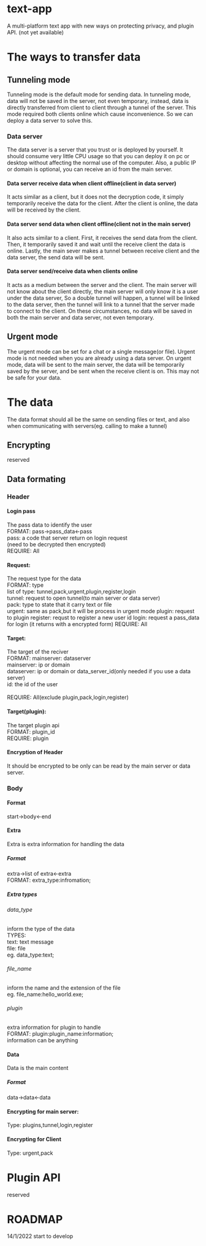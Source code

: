 # text-app
A multi-platform text app with new ways on protecting privacy, and plugin API. (not yet available)

# The ways to transfer data

## Tunneling mode
Tunneling mode is the default mode for sending data.
In tunneling mode, data will not be saved in the server, not even temporary,
instead, data is directly transferred from client to client through a tunnel of the server.
This mode required both clients online which cause inconvenience.
So we can deploy a data server to solve this.
### Data server
The data server is a server that you trust or is deployed by yourself.
It should consume very little CPU usage
so that you can deploy it on pc or desktop without affecting the normal use of the computer.
Also, a public IP or domain is optional,
you can receive an id from the main server.

#### Data server receive data when client offline(client in data server)
It acts similar as a client,
but it does not the decryption code,
it simply temporarily receive the data for the client.
After the client is online,
the data will be received by the client.

#### Data server send data when client offline(client not in the main server)
It also acts similar to a client.
First,
it receives the send data from the client.
Then,
it temporarily saved it and wait until the receive client the data is online.
Lastly,
the main sever makes a tunnel between receive client and the data server,
the send data will be sent.

#### Data server send/receive data when clients online
It acts as a medium between the server and the client.
The main server will not know about the client directly,
the main server will only know it is a user under the data server,
So a double tunnel will happen,
a tunnel will be linked to the data server,
then the tunnel will link to a tunnel that the server made to connect to the client.
On these circumstances,
no data will be saved in both the main server and data server, not even temporary.

## Urgent mode
The urgent mode can be set for a chat or a single message(or file).
Urgent mode is not needed when you are already using a data server.
On urgent mode,
data will be sent to the main server,
the data will be temporarily saved by the server,
and be sent when the receive client is on.
This may not be safe for your data.

# The data
The data format should all be the same on sending files or text,
and also when communicating with servers(eg. calling to make a tunnel)

## Encrypting
reserved

## Data formating
### Header
#### Login pass
The pass data to identify the user<br>
FORMAT: pass->pass_data<-pass<br>
pass: a code that server return on login request<br>
(need to be decrypted then encrypted)<br>
REQUIRE: All
#### Request: 
The request type for the data<br>
FORMAT: type<br>
list of type: tunnel,pack,urgent,plugin,register,login<br>
tunnel: request to open tunnel(to main server or data server)<br>
pack: type to state that it carry text or file<br>
urgent: same as pack,but it will be process in urgent mode
plugin: request to plugin
register: requst to register a new user id
login: request a pass_data for login
(it returns with a encrypted form)
REQUIRE: All

#### Target: 
The target of the reciver<br>
FORMAT: mainserver: dataserver<br>
mainserver: ip or domain<br>
dataserver: ip or domain or data_server_id(only needed if you use a data server)<br>
id: the id of the user<br><br>
REQUIRE: All(exclude plugin,pack,login,register)

#### Target(plugin): 
The target plugin api<br>
FORMAT: plugin_id<br>
REQUIRE: plugin

#### Encryption of Header
It should be encrypted to be only can be read by the main server or data server.

### Body

#### Format
start->body<-end
#### Extra
Extra is extra information for handling the data
##### Format
extra->list of extra<-extra<br>
FORMAT: extra_type:infromation;
##### Extra types
###### data_type
inform the type of the data<br>
TYPES:<br>
text: text message<br>
file: file<br>
eg. data_type:text;
###### file_name
inform the name and the extension of the file<br>
eg. file_name:hello_world.exe;
###### plugin
extra information for plugin to handle<br>
FORMAT: plugin:plugin_name:information;<br>
information can be anything
#### Data
Data is the main content<br>
##### Format
data->data<-data

#### Encrypting for main server: 
Type: plugins,tunnel,login,register
#### Encrypting for Client
Type: urgent,pack
# Plugin API
reserved

# ROADMAP
14/1/2022 start to develop
